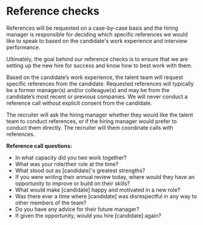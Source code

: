 # Reference checks

References will be requested on a case-by-case basis and the hiring manager is responsible for deciding which specific references we would like to speak to based on the candidate's work experience and interview performance.

Ultimately, the goal behind our reference checks is to ensure that we are setting up the new hire for success and know how to best work with them.

Based on the candidate’s work experience, the talent team will request specific references from the candidate.  Requested references will typically be a former manager(s) and/or colleague(s) and may be from the candidate’s most recent or previous companies.  We will never conduct a reference call without explicit consent from the candidate.

The recruiter will ask the hiring manager whether they would like the talent team to conduct references, or if the hiring manager would prefer to conduct them directly.  The recruiter will them coordinate calls with references. 

**Reference call questions:**

* In what capacity did you two work together? 
* What was your role/their role at the time?
* What stood out as [candidate]'s greatest strengths?
* If you were writing their annual review today, where would they have an opportunity to improve or build on their skills?
* What would make [candidate] happy and motivated in a new role?
* Was there ever a time where [candidate] was disrespectful in any way to other members of the team?
* Do you have any advice for their future manager?
* If given the opportunity, would you hire [candidate] again?
